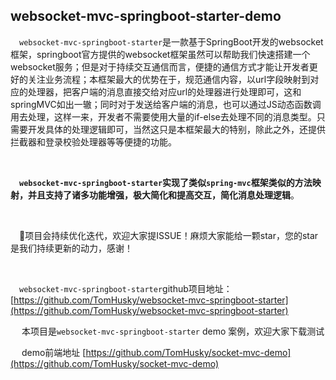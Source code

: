 ## websocket-mvc-springboot-starter-demo

&emsp;`websocket-mvc-springboot-starter`是一款基于SpringBoot开发的websocket框架，springboot官方提供的websocket框架虽然可以帮助我们快速搭建一个websocket服务；但是对于持续交互通信而言，便捷的通信方式才能让开发者更好的关注业务流程；本框架最大的优势在于，规范通信内容，以url字段映射到对应的处理器，把客户端的消息直接交给对应url的处理器进行处理即可，这和springMVC如出一辙；同时对于发送给客户端的消息，也可以通过JS动态函数调用去处理，这样一来，开发者不需要使用大量的if-else去处理不同的消息类型。只需要开发具体的处理逻辑即可，当然这只是本框架最大的特别，除此之外，还提供拦截器和登录校验处理器等等便捷的功能。

<br>

&emsp;**`websocket-mvc-springboot-starter`实现了类似`spring-mvc`框架类似的方法映射，并且支持了诸多功能增强，极大简化和提高交互，简化消息处理逻辑**。

<br>

&emsp;🚀项目会持续优化迭代，欢迎大家提ISSUE！麻烦大家能给一颗star，您的star是我们持续更新的动力，感谢！

<br>


&emsp;`websocket-mvc-springboot-starter`github项目地址：[https://github.com/TomHusky/websocket-mvc-springboot-starter](https://github.com/TomHusky/websocket-mvc-springboot-starter)




&emsp; 本项目是`websocket-mvc-springboot-starter` demo 案例，欢迎大家下载测试

&emsp; demo前端地址 [https://github.com/TomHusky/socket-mvc-demo](https://github.com/TomHusky/socket-mvc-demo)